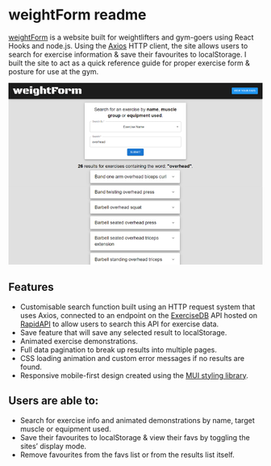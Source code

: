 # weightForm readme
[weightForm](https://weightform.netlify.app/) is a website built for weightlifters and gym-goers using React Hooks and node.js. Using the [Axios](https://axios-http.com/docs/intro) HTTP client, the site allows users to search for exercise information & save their favourites to localStorage. I built the site to act as a quick reference guide for proper exercise form & posture for use at the gym.

![Site image]( https://raw.githubusercontent.com/Nootuff/Nootuff.github.io/master/imgs/weightForm-imgs/weightForm-img-1.png)

## Features
- Customisable search function built using an HTTP request system that uses Axios, connected to an endpoint on the [ExerciseDB](https://rapidapi.com/justin-WFnsXH_t6/api/exercisedb) API hosted on [RapidAPI](https://rapidapi.com/) to allow users to search this API for exercise data.
- Save feature that will save any selected result to localStorage. 
- Animated exercise demonstrations.
- Full data pagination to break up results into multiple pages.
-  CSS loading animation and custom error messages if no results are found.
- Responsive mobile-first design created using the [MUI styling library](https://mui.com/).

## Users are able to:
- Search for exercise info and animated demonstrations by name, target muscle or equipment used.
- Save their favourites to localStorage & view their favs by toggling the sites’ display mode.
- Remove favourites from the favs list or from the results list itself.

